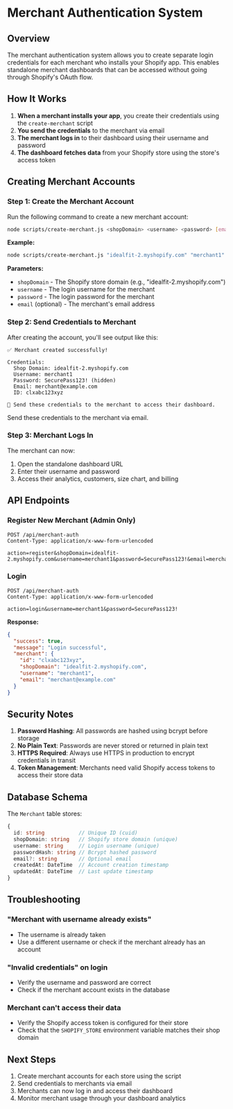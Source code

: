 # Merchant Authentication System

## Overview

The merchant authentication system allows you to create separate login credentials for each merchant who installs your Shopify app. This enables standalone merchant dashboards that can be accessed without going through Shopify's OAuth flow.

## How It Works

1. **When a merchant installs your app**, you create their credentials using the `create-merchant` script
2. **You send the credentials** to the merchant via email
3. **The merchant logs in** to their dashboard using their username and password
4. **The dashboard fetches data** from your Shopify store using the store's access token

## Creating Merchant Accounts

### Step 1: Create the Merchant Account

Run the following command to create a new merchant account:

```bash
node scripts/create-merchant.js <shopDomain> <username> <password> [email]
```

**Example:**
```bash
node scripts/create-merchant.js "idealfit-2.myshopify.com" "merchant1" "SecurePass123!" "merchant@example.com"
```

**Parameters:**
- `shopDomain` - The Shopify store domain (e.g., "idealfit-2.myshopify.com")
- `username` - The login username for the merchant
- `password` - The login password for the merchant
- `email` (optional) - The merchant's email address

### Step 2: Send Credentials to Merchant

After creating the account, you'll see output like this:

```
✅ Merchant created successfully!

Credentials:
  Shop Domain: idealfit-2.myshopify.com
  Username: merchant1
  Password: SecurePass123! (hidden)
  Email: merchant@example.com
  ID: clxabc123xyz

📧 Send these credentials to the merchant to access their dashboard.
```

Send these credentials to the merchant via email.

### Step 3: Merchant Logs In

The merchant can now:
1. Open the standalone dashboard URL
2. Enter their username and password
3. Access their analytics, customers, size chart, and billing

## API Endpoints

### Register New Merchant (Admin Only)

```http
POST /api/merchant-auth
Content-Type: application/x-www-form-urlencoded

action=register&shopDomain=idealfit-2.myshopify.com&username=merchant1&password=SecurePass123!&email=merchant@example.com
```

### Login

```http
POST /api/merchant-auth
Content-Type: application/x-www-form-urlencoded

action=login&username=merchant1&password=SecurePass123!
```

**Response:**
```json
{
  "success": true,
  "message": "Login successful",
  "merchant": {
    "id": "clxabc123xyz",
    "shopDomain": "idealfit-2.myshopify.com",
    "username": "merchant1",
    "email": "merchant@example.com"
  }
}
```

## Security Notes

1. **Password Hashing**: All passwords are hashed using bcrypt before storage
2. **No Plain Text**: Passwords are never stored or returned in plain text
3. **HTTPS Required**: Always use HTTPS in production to encrypt credentials in transit
4. **Token Management**: Merchants need valid Shopify access tokens to access their store data

## Database Schema

The `Merchant` table stores:

```typescript
{
  id: string           // Unique ID (cuid)
  shopDomain: string   // Shopify store domain (unique)
  username: string     // Login username (unique)
  passwordHash: string // Bcrypt hashed password
  email?: string       // Optional email
  createdAt: DateTime  // Account creation timestamp
  updatedAt: DateTime  // Last update timestamp
}
```

## Troubleshooting

### "Merchant with username already exists"
- The username is already taken
- Use a different username or check if the merchant already has an account

### "Invalid credentials" on login
- Verify the username and password are correct
- Check if the merchant account exists in the database

### Merchant can't access their data
- Verify the Shopify access token is configured for their store
- Check that the `SHOPIFY_STORE` environment variable matches their shop domain

## Next Steps

1. Create merchant accounts for each store using the script
2. Send credentials to merchants via email
3. Merchants can now log in and access their dashboard
4. Monitor merchant usage through your dashboard analytics
